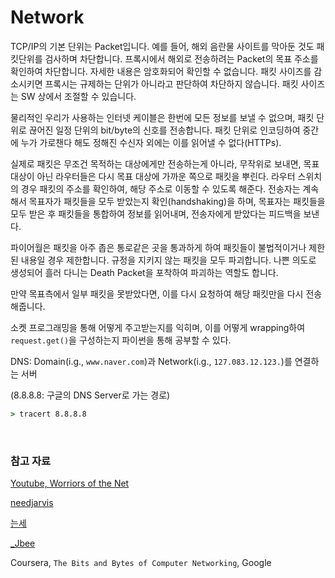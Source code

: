 # Network

TCP/IP의 기본 단위는 Packet입니다. 예를 들어, 해외 음란물 사이트를 막아둔 것도 패킷단위를 검사하며 차단합니다. 프록시에서 해외로 전송하려는 Packet의 목표 주소를 확인하여 차단합니다. 자세한 내용은 암호화되어 확인할 수 없습니다. 패킷 사이즈를 감소시키면 프록시는 규제하는 단위가 아니라고 판단하여 차단하지 않습니다. 패킷 사이즈는 SW 상에서 조절할 수 있습니다.

물리적인 우리가 사용하는 인터넷 케이블은 한번에 모든 정보를 보낼 수 없으며, 패킷 단위로 끊어진 일정 단위의 bit/byte의 신호를 전송합니다. 패킷 단위로 인코딩하여 중간에 누가 가로챈다 해도 정해진 수신자 외에는 이를 읽어낼 수 없다(HTTPs).

실제로 패킷은 무조건 목적하는 대상에게만 전송하는게 아니라, 무작위로 보내면, 목표 대상이 아닌 라우터들은 다시 목표 대상에 가까운 쪽으로 패킷을 뿌린다. 라우터 스위치의 경우 패킷의 주소를 확인하여, 해당 주소로 이동할 수 있도록 해준다. 전송자는 계속해서 목표자가 패킷들을 모두 받았는지 확인(handshaking)을 하며, 목표자는 패킷들을 모두 받은 후 패킷들을 통합하여 정보를 읽어내며, 전송자에게 받았다는 피드백을 보낸다.

파이어월은 패킷을 아주 좁은 통로같은 곳을 통과하게 하여 패킷들이 불법적이거나 제한된 내용일 경우 제한합니다. 규정을 지키지 않는 패킷을 모두 파괴합니다. 나쁜 의도로 생성되어 흘러 다니는 Death Packet을 포착하여 파괴하는 역할도 합니다.

만약 목표측에서 일부 패킷을 못받았다면, 이를 다시 요청하여 해당 패킷만을 다시 전송해줍니다.

소켓 프로그래밍을 통해 어떻게 주고받는지를 익히며, 이를 어떻게 wrapping하여 `request.get()`을 구성하는지 파이썬을 통해 공부할 수 있다.

DNS: Domain(i.g., `www.naver.com`)과 Network(i.g., `127.083.12.123.`)를 연결하는 서버

(8.8.8.8: 구글의 DNS Server로 가는 경로)

```cmd
> tracert 8.8.8.8
```

<br>

### 참고 자료

[Youtube, Worriors of the Net](https://www.youtube.com/watch?v=XwphKCS_Kgw)

[needjarvis](https://needjarvis.tistory.com/158)

[는세](https://ryusae.tistory.com/4)

[_Jbee](https://asfirstalways.tistory.com/85)

Coursera, `The Bits and Bytes of Computer Networking`, Google